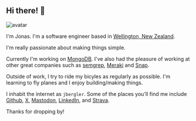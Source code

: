 ## Hi there! 👋

<img class="avatar" src="https://secure.gravatar.com/avatar/11e7368c526b736efb43596aeb26ad73?s=256" alt="avatar">

I'm Jonas.
I'm a software engineer based in [Wellington, New Zealand](https://www.google.com/maps/place/Wellington/@-41.0745392,172.7610101,6z).

I'm really passionate about making things simple.

Currently I'm working on [MongoDB](https://mongodb.com).
I've also had the pleasure of working at other great companies such as [semgrep](https://semgrep.dev), [Meraki](https://meraki.com) and [Snap](https://snap.net.nz).

Outside of work, I try to ride my bicyles as regularly as possible.
I'm learning to fly planes and I enjoy building/making things.

I inhabit the internet as `jbergler`. Some of the places you'll find me include
[Github](https://github.com/jbergler),
[X](https://twitter.com/jbergler),
<a href="https://mastodon.nz/@jbergler" rel="me">Mastodon</a>,
[LinkedIn](https://linkedin.com/in/jbergler/),
and [Strava](https://www.strava.com/athletes/9120319).

Thanks for dropping by!
